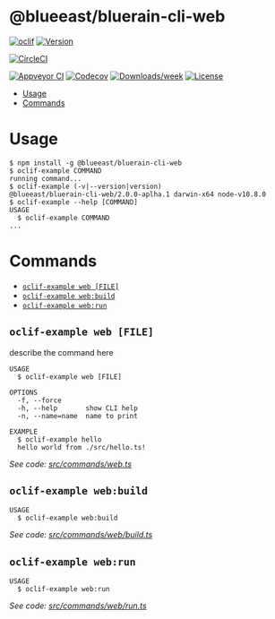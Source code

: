 @blueeast/bluerain-cli-web
==========================



[![oclif](https://img.shields.io/badge/cli-oclif-brightgreen.svg)](https://oclif.io)
[![Version](https://img.shields.io/npm/v/@blueeast/bluerain-cli-web.svg)](https://npmjs.org/package/@blueeast/bluerain-cli-web)

[![CircleCI](https://circleci.com/gh/BlueEastCode/bluerain-cli/tree/master.svg?style=shield)](https://circleci.com/gh/BlueEastCode/bluerain-cli/tree/master)

[![Appveyor CI](https://ci.appveyor.com/api/projects/status/github/BlueEastCode/bluerain-cli?branch=master&svg=true)](https://ci.appveyor.com/project/BlueEastCode/bluerain-cli/branch/master)
[![Codecov](https://codecov.io/gh/BlueEastCode/bluerain-cli/branch/master/graph/badge.svg)](https://codecov.io/gh/BlueEastCode/bluerain-cli)
[![Downloads/week](https://img.shields.io/npm/dw/@blueeast/bluerain-cli-web.svg)](https://npmjs.org/package/@blueeast/bluerain-cli-web)
[![License](https://img.shields.io/npm/l/@blueeast/bluerain-cli-web.svg)](https://github.com/BlueEastCode/bluerain-cli/blob/master/package.json)

<!-- toc -->
* [Usage](#usage)
* [Commands](#commands)
<!-- tocstop -->
# Usage
<!-- usage -->
```sh-session
$ npm install -g @blueeast/bluerain-cli-web
$ oclif-example COMMAND
running command...
$ oclif-example (-v|--version|version)
@blueeast/bluerain-cli-web/2.0.0-aplha.1 darwin-x64 node-v10.8.0
$ oclif-example --help [COMMAND]
USAGE
  $ oclif-example COMMAND
...
```
<!-- usagestop -->
# Commands
<!-- commands -->
* [`oclif-example web [FILE]`](#oclif-example-web-file)
* [`oclif-example web:build`](#oclif-example-webbuild)
* [`oclif-example web:run`](#oclif-example-webrun)

## `oclif-example web [FILE]`

describe the command here

```
USAGE
  $ oclif-example web [FILE]

OPTIONS
  -f, --force
  -h, --help       show CLI help
  -n, --name=name  name to print

EXAMPLE
  $ oclif-example hello
  hello world from ./src/hello.ts!
```

_See code: [src/commands/web.ts](https://github.com/BlueEastCode/bluerain-cli/blob/v2.0.0-aplha.1/src/commands/web.ts)_

## `oclif-example web:build`

```
USAGE
  $ oclif-example web:build
```

_See code: [src/commands/web/build.ts](https://github.com/BlueEastCode/bluerain-cli/blob/v2.0.0-aplha.1/src/commands/web/build.ts)_

## `oclif-example web:run`

```
USAGE
  $ oclif-example web:run
```

_See code: [src/commands/web/run.ts](https://github.com/BlueEastCode/bluerain-cli/blob/v2.0.0-aplha.1/src/commands/web/run.ts)_
<!-- commandsstop -->
